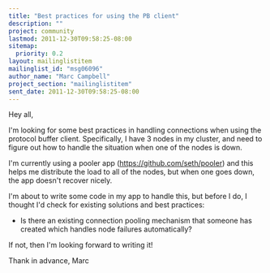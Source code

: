 ```yaml
---
title: "Best practices for using the PB client"
description: ""
project: community
lastmod: 2011-12-30T09:58:25-08:00
sitemap:
  priority: 0.2
layout: mailinglistitem
mailinglist_id: "msg06096"
author_name: "Marc Campbell"
project_section: "mailinglistitem"
sent_date: 2011-12-30T09:58:25-08:00
---
```



Hey all,

I'm looking for some best practices in handling connections when using the 
protocol buffer client. Specifically, I have 3 nodes in my cluster, and need 
to figure out how to handle the situation when one of the nodes is down.

I'm currently using a pooler app (https://github.com/seth/pooler) and this 
helps me distribute the load to all of the nodes, but when one goes down, the 
app doesn't recover nicely.

I'm about to write some code in my app to handle this, but before I do, I 
thought I'd check for existing solutions and best practices:

- Is there an existing connection pooling mechanism that someone has created 
which handles node failures automatically?

If not, then I'm looking forward to writing it!

Thank in advance,
Marc

